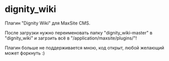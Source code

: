 dignity_wiki
============

Плагин "Dignity Wiki" для MaxSite CMS.

После загрузки нужно переименовать папку "dignity_wiki-master" в "dignity_wiki" и загрзить всё в "/application/maxsite/plugins/"!

Плагин больше не поддерживается мною, код открыт, любой желающий может форкнуть :)
